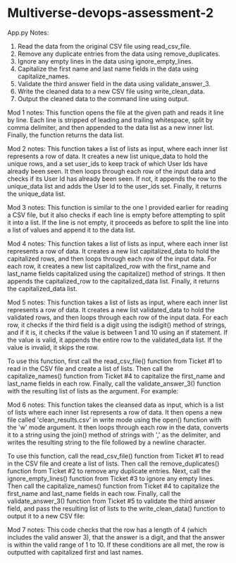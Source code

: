 # Multiverse-devops-assessment-2
App.py Notes:
1. Read the data from the original CSV file using read_csv_file.
2. Remove any duplicate entries from the data using remove_duplicates.
3. Ignore any empty lines in the data using ignore_empty_lines.
4. Capitalize the first name and last name fields in the data using capitalize_names.
5. Validate the third answer field in the data using validate_answer_3.
6. Write the cleaned data to a new CSV file using write_clean_data.
7. Output the cleaned data to the command line using output.


Mod 1 notes: 
This function opens the file at the given path and reads it line by line. Each line is stripped of leading and trailing whitespace, split by comma delimiter, and then appended to the data list as a new inner list. Finally, the function returns the data list.


Mod 2 notes: 
This function takes a list of lists as input, where each inner list represents a row of data. It creates a new list unique_data to hold the unique rows, and a set user_ids to keep track of which User Ids have already been seen. It then loops through each row of the input data and checks if its User Id has already been seen. If not, it appends the row to the unique_data list and adds the User Id to the user_ids set. Finally, it returns the unique_data list.


Mod 3 notes:
This function is similar to the one I provided earlier for reading a CSV file, but it also checks if each line is empty before attempting to split it into a list. If the line is not empty, it proceeds as before to split the line into a list of values and append it to the data list.


Mod 4 notes: 
This function takes a list of lists as input, where each inner list represents a row of data. It creates a new list capitalized_data to hold the capitalized rows, and then loops through each row of the input data. For each row, it creates a new list capitalized_row with the first_name and last_name fields capitalized using the capitalize() method of strings. It then appends the capitalized_row to the capitalized_data list. Finally, it returns the capitalized_data list.


Mod 5 notes: 
This function takes a list of lists as input, where each inner list represents a row of data. It creates a new list validated_data to hold the validated rows, and then loops through each row of the input data. For each row, it checks if the third field is a digit using the isdigit() method of strings, and if it is, it checks if the value is between 1 and 10 using an if statement. If the value is valid, it appends the entire row to the validated_data list. If the value is invalid, it skips the row.

To use this function, first call the read_csv_file() function from Ticket #1 to read in the CSV file and create a list of lists. Then call the capitalize_names() function from Ticket #4 to capitalize the first_name and last_name fields in each row. Finally, call the validate_answer_3() function with the resulting list of lists as the argument. For example:


Mod 6 notes: 
This function takes the cleansed data as input, which is a list of lists where each inner list represents a row of data. It then opens a new file called 'clean_results.csv' in write mode using the open() function with the 'w' mode argument. It then loops through each row in the data, converts it to a string using the join() method of strings with ',' as the delimiter, and writes the resulting string to the file followed by a newline character.

To use this function, call the read_csv_file() function from Ticket #1 to read in the CSV file and create a list of lists. Then call the remove_duplicates() function from Ticket #2 to remove any duplicate entries. Next, call the ignore_empty_lines() function from Ticket #3 to ignore any empty lines. Then call the capitalize_names() function from Ticket #4 to capitalize the first_name and last_name fields in each row. Finally, call the validate_answer_3() function from Ticket #5 to validate the third answer field, and pass the resulting list of lists to the write_clean_data() function to output it to a new CSV file:


Mod 7 notes:
This code checks that the row has a length of 4 (which includes the valid answer 3), that the answer is a digit, and that the answer is within the valid range of 1 to 10. If these conditions are all met, the row is outputted with capitalized first and last names.